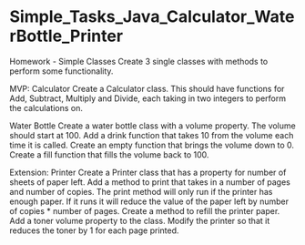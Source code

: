 # Simple_Tasks_Java_Calculator_WaterBottle_Printer

Homework - Simple Classes
Create 3 single classes with methods to perform some functionality.

MVP:
Calculator
Create a Calculator class. This should have functions for Add, Subtract, Multiply and Divide, each taking in two integers to perform the calculations on.

Water Bottle
Create a water bottle class with a volume property.
The volume should start at 100.
Add a drink function that takes 10 from the volume each time it is called.
Create an empty function that brings the volume down to 0.
Create a fill function that fills the volume back to 100.

Extension:
Printer
Create a Printer class that has a property for number of sheets of paper left.
Add a method to print that takes in a number of pages and number of copies.
The print method will only run if the printer has enough paper. If it runs it will reduce the value of the paper left by number of copies * number of pages.
Create a method to refill the printer paper.
Add a toner volume property to the class.
Modify the printer so that it reduces the toner by 1 for each page printed.
